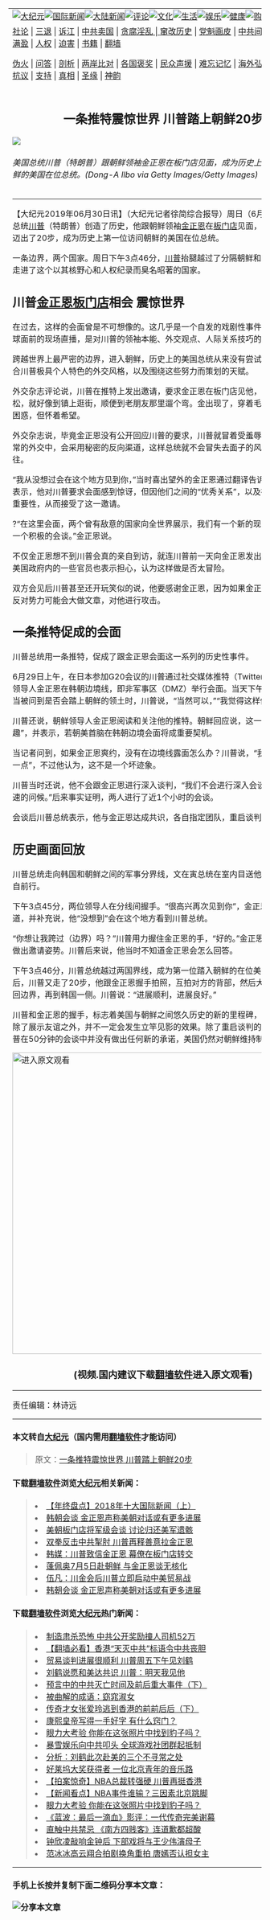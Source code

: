 <a name="1" id="1" target="_blank"></a><span id="1"></span>
<table border="0"><tr><td colspan="2" VALIGN=TOP><a href="https://github.com/woywz155/djy/blob/master/gb/nsc413.md#1"><img src="https://raw.githubusercontent.com/woywz155/www/master/t/djy/1.jpg" title="大纪元"></a><a href="https://github.com/woywz155/djy/blob/master/gb/n24hr.md#1"><img src="https://raw.githubusercontent.com/woywz155/www/master/t/djy/3.jpg" title="国际新闻"></a><a href="https://github.com/woywz155/djy/blob/master/gb/nsc413.md#1"><img src="https://raw.githubusercontent.com/woywz155/www/master/t/djy/4.jpg" title="大陆新闻"></a><a href="https://github.com/woywz155/djy/blob/master/gb/news392.md#1"><img src="https://raw.githubusercontent.com/woywz155/www/master/t/djy/5.jpg" title="评论"></a><a href="https://github.com/woywz155/djy/blob/master/gb/news2007.md#1"><img src="https://raw.githubusercontent.com/woywz155/www/master/t/djy/6.jpg" title="文化"></a><a href="https://github.com/woywz155/djy/blob/master/gb/news2008.md#1"><img src="https://raw.githubusercontent.com/woywz155/www/master/t/djy/7.jpg" title="生活"></a><a href="https://github.com/woywz155/djy/blob/master/gb/ncyule.md#1"><img src="https://raw.githubusercontent.com/woywz155/www/master/t/djy/8.jpg" title="娱乐"></a><a href="https://github.com/woywz155/djy/blob/master/gb/nsc1002.md#1"><img src="https://raw.githubusercontent.com/woywz155/www/master/t/djy/9.jpg" title="健康"><a href="https://www.youlucky.com"><img src="https://raw.githubusercontent.com/woywz155/www/master/t/djy/10.jpg" title="购物"></a><a href="https://www.supportepoch.org/donation?utm_medium=epochtimes&utm_source=referral&utm_campaign=donate_button_djyhomepage"><img src="https://raw.githubusercontent.com/woywz155/www/master/t/djy/12.jpg" title="捐款"></a></td></tr>
<tr><td colspan="2" VALIGN=TOP><a target="_blank" href="https://git.io/fjCRf">社论</a> | <a target="_blank" href="https://github.com/woywz155/djy/blob/master/gb/nf5657.md#1">三退</a> | <a target="_blank" href="https://github.com/woywz155/djy/blob/master/gb/nf6123.md#1">诉江</a> | <a target="_blank" href="https://github.com/woywz155/djy/blob/master/gb/nf1176117.md#1">中共卖国</a> | <a target="_blank" href="https://github.com/woywz155/djy/blob/master/gb/nf5773.md#1">贪腐淫乱 | <a target="_blank" href="https://github.com/woywz155/djy/blob/master/gb/nf1176115.md#1">窜改历史</a> | <a target="_blank" href="https://github.com/woywz155/djy/blob/master/gb/nf1176107.md#1">党魁画皮</a> | <a target="_blank" href="https://github.com/woywz155/djy/blob/master/gb/nf1320400.md#1">中共间谍</a> | <a target="_blank" href="https://github.com/woywz155/djy/blob/master/gb/nf1176114.md#1">破坏传统</a> | <a target="_blank" href="https://github.com/woywz155/djy/blob/master/gb/nf5287.md#1">恶贯满盈</a> | <a target="_blank" href="https://github.com/woywz155/djy/blob/master/gb/ncid278.md#1">人权</a> | <a target="_blank" href="https://github.com/woywz155/djy/blob/master/gb/nf1176111.md#1">迫害</a> | <a target="_blank" href="https://github.com/woywz155/djy/blob/master/gb/nf1235328.md#1">书籍</a> | <a target="_blank" href="https://github.com/woywz155/www/blob/master/README.md?zsrh#1">翻墙</a></p><p><a target="_blank" href="https://github.com/woywz155/djy/blob/master/gb/nf5562.md#1">伪火</a> | <a target="_blank" href="https://github.com/woywz155/djy/blob/master/gb/nf4378.md#1">问答</a> | <a target="_blank" href="https://github.com/woywz155/djy/blob/master/gb/nf5792.md#1">剖析</a> | <a target="_blank" href="https://github.com/woywz155/djy/blob/master/gb/nf5735.md#1">两岸比对</a> | <a target="_blank" href="https://github.com/woywz155/djy/blob/master/gb/nf6119.md#1">各国褒奖</a> | <a target="_blank" href="https://github.com/woywz155/djy/blob/master/gb/nf6120.md#1">民众声援</a> | <a target="_blank" href="https://github.com/woywz155/djy/blob/master/gb/nf1188594.md#1">难忘记忆</a> | <a target="_blank" href="https://github.com/woywz155/djy/blob/master/gb/nf3180.md#1">海外弘传</a> | <a target="_blank" href="https://github.com/woywz155/djy/blob/master/gb/nf5410.md#1">万人上访</a> | <a target="_blank" href="https://github.com/woywz155/ntdtv/blob/master/gb/prog1530_1.md#1">和平抗议</a> | <a target="_blank" href="https://github.com/woywz155/djy/blob/master/gb/nf4386.md#1">支持</a> | <a target="_blank" href="https://github.com/woywz155/djy/blob/master/gb/nf4389.md#1">真相</a> | <a target="_blank" href="https://github.com/woywz155/djy/blob/master/gb/nf5790.md#1">圣缘</a> | <a target="_blank" href="https://github.com/woywz155/djy/blob/master/gb/nf4786.md#1">神韵</a></td></tr>
<tr><td VALIGN=TOP width="626"><h2 align=center>一条推特震惊世界 川普踏上朝鲜20步</h2>
<img src="http://i.epochtimes.com/assets/uploads/2019/06/GettyImages-1159161640-600x400.jpg" />
<h6>美国总统川普（特朗普）跟朝鲜领袖金正恩在板门店见面，成为历史上第一位访问朝鲜的美国在位总统。(Dong-A Ilbo via Getty Images/Getty Images)
</h6>
<hr>
<p>【大纪元2019年06月30日讯】<span class="s1">（大纪元记者徐简综合报导）周日（</span><span class="s2">6</span><span class="s1">月</span><span class="s2">30</span><span class="s1">日）美国总统<a href="https://github.com/woywz155/djy/blob/master/gb/tag/%E5%B7%9D%E6%99%AE.md">川普</a>（特朗普）创造了历史，他跟朝鲜领袖<a href="https://github.com/woywz155/djy/blob/master/gb/tag/%E9%87%91%E6%AD%A3%E6%81%A9.md">金正恩</a>在<a href="https://github.com/woywz155/djy/blob/master/gb/tag/%E6%9D%BF%E9%97%A8%E5%BA%97.md">板门店</a>见面，并向朝鲜国土迈出了</span><span class="s2">20</span><span class="s1">步，成为历史上第一位访问朝鲜的美国在位总统。</span></p>
<p class="p2"><span class="s1">一条边界，两个国家。周日下午</span><span class="s2">3点46分</span><span class="s1">，<a href="https://github.com/woywz155/djy/blob/master/gb/tag/%E5%B7%9D%E6%99%AE.md">川普</a>抬腿越过了分隔朝鲜和韩国的界线，走进了这个以其核野心和人权纪录而臭名昭著的国家。</span></p>
<h2 class="p2">川普<a href="https://github.com/woywz155/djy/blob/master/gb/tag/%E9%87%91%E6%AD%A3%E6%81%A9.md">金正恩</a><a href="https://github.com/woywz155/djy/blob/master/gb/tag/%E6%9D%BF%E9%97%A8%E5%BA%97.md">板门店</a>相会 震惊世界</h2>
<p class="p2"><span class="s1">在过去，这样的会面曾是不可想像的。这几乎是一个自发的戏剧性事件，再加上在全球面前的现场直播，是对川普的领袖本能、外交观点、人际关系技巧的综合考验。</span></p>
<p class="p2"><span class="s1">跨越世界上最严密的边界，进入朝鲜，历史上的美国总统从来没有尝试过，但是这符合川普极具个人特色的外交风格，以及围绕这些努力而策划的天赋。</span></p>
<p class="p2">外交杂志评论说，川普在推特上发出邀请，要求金正恩在板门店见他，他说的这么轻松，就好像到镇上逛街，顺便到老朋友那里遛个弯。金出现了，穿着毛式服装，面带困惑，但怀着希望。</p>
<p class="p2">外交杂志说，毕竟金正恩没有公开回应川普的要求，川普就冒着受羞辱的风险（在正常的外交中，会采用秘密的反向渠道，这样总统就不会冒失去面子的风险），勇敢前往。</p>
<p class="p2"><span class="s2">“</span>我从没想过会在这个地方见到你，<span class="s2">”</span>当时喜出望外的金正恩通过翻译告诉川普。<span class="s1">金正恩表示，他对川普要求会面感到<span class="s1">惊讶，但因他们之间的</span><span class="s2">“</span><span class="s1">优秀关系</span><span class="s2">”</span><span class="s1">，以及在边境会面的重要性，从而接受了这一邀请。</span></span></p>
<p class="p2">?<span class="s2">“</span><span class="s1">在这里会面，两个曾有敌意的国家向全世界展示，我们有一个新的现在，也将会有一个积极的会谈</span><span class="s1">。</span><span class="s2">”</span><span class="s1">金正恩说。</span></p>
<p class="p2"><span class="s1">不仅金正恩想不到川普会真的亲自到访，就连川普前一天向金正恩发出邀请的时候，美国政府内的一些官员也表示担心，认为这样做是否太冒险。</span></p>
<p class="p2"><span class="s1">双方会见后川普甚至还开玩笑似的说，他要感谢金正恩，因为如果金正恩</span><span class="s2">“</span><span class="s1">爽约</span><span class="s2">”</span><span class="s1">了，反对势力可能会大做文章，对他进行攻击。</span></p>
<h2 class="p2"><span class="s1">一条推特促成的会面</span></h2>
<p class="p3"><span class="s1">川普总统用一条推特，促成了跟金正恩会面这一系列的历史性事件。</span></p>
<p class="p3"><span class="s3">6</span><span class="s1">月</span><span class="s3">29</span><span class="s1">日上午，在日本参加</span><span class="s3">G20</span><span class="s1">会议的川普通过社交媒体推特（</span><span class="s3">Twitter</span><span class="s1">），邀请朝鲜领导人金正恩在韩朝边境线，即非军事区（</span><span class="s3">DMZ</span><span class="s1">）举行会面。当天下午的记者会上，当被问到是否会踏上朝鲜的领土时，川普说，</span><span class="s3">“</span><span class="s1">当然可以，</span><span class="s3">”“</span><span class="s1">我觉得这样做没问题。</span><span class="s3">”</span></p>
<p class="p3"><span class="s1">川普还说，朝鲜领导人金正恩阅读和关注他的推特。朝鲜回应说，这一建议</span><span class="s3">“</span><span class="s1">非常有趣</span><span class="s3">”</span><span class="s1">，并表示，若朝美首脑在韩朝边境会面将成重要契机。</span></p>
<p class="p5"><span class="s1">当记者问到，如果金正恩爽约，没有在边境线露面怎么办？川普说，“我当然想到了这一点”，不过他认为，这不是一个坏迹象。</span></p>
<p class="p5"><span class="s1">川普当时还说，他不会跟金正恩进行深入谈判，“我们不会进行深入会谈，只是一个快速的问候。”后来事实证明，两人进行了近1个小时的会谈。</span></p>
<p class="p5"><span class="s1">会谈后川普总统表示，他与金正恩达成共识，各自指定团队，重启谈判。</span></p>
<h2 class="p2"><span class="s1">历史画面回放</span></h2>
<p class="p5"><span class="s1">川普总统走向韩国和朝鲜之间的军事分界线，文在寅总统在室内目送他，川普总统独自前行。</span></p>
<p class="p5"><span class="s1">下午3点45分，两位领导人在分线间握手。“很高兴再次见到你”，金正恩用英语说道，并补充说，他“没想到”会在这个地方看到川普总统。</span></p>
<p class="p5"><span class="s1">“你想让我跨过（边界）吗？”川普用力握住金正恩的手，“好的。”金正恩说，并用手势做出邀请姿势。川普后来说，他当时不知道金正恩会怎么回答。</span></p>
<p class="p5"><span class="s1">下午3点46分，川普总统越过两国界线，成为第一位踏入朝鲜的在位美国总统。然后，川普又走了20步，他跟金正恩握手拍照，互拍对方的背部，然后大约一分钟后返回边界，再到韩国一侧。川普说：“进展顺利，进展良好。”</span></p>
<p class="p2"><span class="s1">川普和金正恩的握手，标志着美国与朝鲜之间悠久历史的新的里程碑，不过这次会面除了展示友谊之外，并不一定会发生立竿见影的效果。除了重启谈判的协议之外，川普在</span><span class="s2">50</span><span class="s1">分钟的会谈中并没有做出任何新的承诺，美国仍然对朝鲜维持制裁。</span></p>
<p><a src=""></a><a href="https://git.io/JeZmV"><img width="600" src="https://raw.githubusercontent.com/woywz155/djy/master/gb/300/djtsp.jpg" title="进入原文观看"  alt="进入原文观看"></a><h3 align=center>(视频.国内建议下载<a href="https://git.io/JesJV">翻墙软件</a>进入原文观看)</h3><hr><a src="https://www.youtube.com/embed/j9oPaL4EsOg" width="560" b="315" frameborder="0" allowfullscreen="allowfullscreen"></a></p>
<p class="p2">责任编辑：林诗远</p>
<hr>

#### 本文转自<a href="http://www.epochtimes.com">大纪元</a>（国内需用<a href="https://git.io/JesJV">翻墙软件</a>才能访问）
> 原文：<a href="http://www.epochtimes.com/gb/19/6/30/n11355459.htm">一条推特震惊世界 川普踏上朝鲜20步</a>
#### 下载<a href="https://git.io/JesJV">翻墙软件</a>浏览<a href="http://www.epochtimes.com">大纪元</a>相关新闻：
> <li><a href="http://www.epochtimes.com/gb/18/12/21/n10924773.htm">【年终盘点】2018年十大国际新闻（上）</a></li>
> <li><a href="http://www.epochtimes.com/gb/18/9/18/n10723726.htm">韩朝会谈 金正恩声称美朝对话或有更多进展</a></li>
> <li><a href="http://www.epochtimes.com/gb/18/7/15/n10564256.htm">美朝板门店将军级会谈 讨论归还美军遗骸</a></li>
> <li><a href="http://www.epochtimes.com/gb/18/7/13/n10561573.htm">双拳反击中共掣肘 川普再释善意拉金正恩</a></li>
> <li><a href="http://www.epochtimes.com/gb/18/7/4/n10535685.htm">韩媒：川普致信金正恩 幕僚在板门店转交</a></li>
> <li><a href="http://www.epochtimes.com/gb/18/7/2/n10531946.htm">蓬佩奥7月5日赴朝鲜 与金正恩谈无核化</a></li>
> <li><a href="http://www.epochtimes.com/gb/18/6/20/n10499083.htm">伍凡：川金会后川普立即启动中美贸易战</a></li>
> <li><a href="https://github.com/woywz155/djy/blob/master/gb/18/9/18/n10723726.md">韩朝会谈 金正恩声称美朝对话或有更多进展</a></li>

#### 下载<a href="https://git.io/JesJV">翻墙软件</a>浏览<a href="http://www.epochtimes.com">大纪元</a>热门新闻：
> <li><a href="http://www.epochtimes.com/gb/19/10/10/n11581115.htm">制造肃杀恐怖 中共公开奖励撞人司机52万</a></li>
> <li><a href="http://www.epochtimes.com/gb/19/10/10/n11579807.htm">【翻墙必看】香港“天灭中共”标语令中共丧胆</a></li>
> <li><a href="http://www.epochtimes.com/gb/19/10/10/n11581259.htm">贸易谈判进展很顺利 川普周五下午见刘鹤</a></li>
> <li><a href="http://www.epochtimes.com/gb/19/10/10/n11580690.htm">刘鹤说愿和美达共识 川普：明天我见他</a></li>
> <li><a href="http://www.epochtimes.com/gb/19/9/29/n11554590.htm">预言中的中共灭亡时间及前后重大事件（下）</a></li>
> <li><a href="http://www.epochtimes.com/gb/19/10/4/n11568273.htm">被曲解的成语：窈窕淑女</a></li>
> <li><a href="http://www.epochtimes.com/gb/19/10/2/n11563658.htm">传奇才女张爱玲逃到香港的前前后后（下）</a></li>
> <li><a href="http://www.epochtimes.com/gb/19/9/23/n11539994.htm">康熙皇帝写得一手好字 有什么窍门？</a></li>
> <li><a href="http://www.epochtimes.com/gb/19/10/9/n11577534.htm">眼力大考验 你能在这张照片中找到豹子吗？</a></li>
> <li><a href="http://www.epochtimes.com/gb/19/10/9/n11578774.htm">暴雪娱乐向中共叩头 全球游戏社团群起抵制</a></li>
> <li><a href="http://www.epochtimes.com/gb/19/10/9/n11577528.htm">分析：刘鹤此次赴美的三个不寻常之处</a></li>
> <li><a href="http://www.epochtimes.com/gb/19/10/10/n11580971.htm">好莱坞大奖获得者 一位北京青年的音乐路</a></li>
> <li><a href="http://www.epochtimes.com/gb/19/10/9/n11577291.htm">【拍案惊奇】NBA总裁转强硬 川普再挺香港</a></li>
> <li><a href="http://www.epochtimes.com/gb/19/10/10/n11580791.htm">【新闻看点】NBA事件谁输？三因素北京跳脚</a></li>
> <li><a href="http://www.epochtimes.com/gb/19/10/9/n11577534.htm">眼力大考验 你能在这张照片中找到豹子吗？</a></li>
> <li><a href="http://www.epochtimes.com/gb/19/10/8/n11576651.htm">《蓝波：最后一滴血》影评：一代传奇完美谢幕</a></li>
> <li><a href="http://www.epochtimes.com/gb/19/10/9/n11577364.htm">直触中共禁忌 《南方四贱客》连道歉都超酸</a></li>
> <li><a href="http://www.epochtimes.com/gb/19/10/9/n11578053.htm">钟欣凌敲响金钟后 下部戏将与王少伟演母子</a></li>
> <li><a href="http://www.epochtimes.com/gb/19/10/8/n11576766.htm">范冰冰高云翔合拍剧换角重拍 唐嫣否认担女主</a></li>
<hr>

#### 手机上长按并复制下面二维码分享本文章：<br><br><img src="http://www.hehaibao.com/qr/index.php?m=1&e=L&p=10&t=&d=https://github.com/woywz155/djy/blob/master/gb/19/6/30/n11355459.md%231" title="分享本文章"></td><td VALIGN=TOP><a href="https://github.com/woywz155/djy/blob/master/gb/16/1/21/n4622075.md?dfh#1" target="_blank"><img src="https://raw.githubusercontent.com/woywz155/djy/master/gb/300/wei-f1.jpg" title="中共的伪火骗局"  alt="中共的伪火骗局"></a><br><a href="https://github.com/woywz155/yh/blob/master/README.md?dfh#1" target="_blank"><img src="https://raw.githubusercontent.com/woywz155/djy/master/gb/300/yong-h.jpg" title="永恒的见证"  alt="永恒的见证"></a><br><a href="https://github.com/woywz155/djy/blob/master/gb/13/9/29/n3974789.md?dfh#1" target="_blank"><img src="https://raw.githubusercontent.com/woywz155/djy/master/gb/300/shang-lnz.jpg" title="善良女子被中共投男牢"  alt="善良女子被中共投男牢"></a><br><a href="https://github.com/woywz155/djy/blob/master/gb/16/3/16/n4663449.md?dfh#1" target="_blank"><img src="https://raw.githubusercontent.com/woywz155/djy/master/gb/300/huo-z3.jpg" title="警卫目击活摘器官"  alt="警卫目击活摘器官"></a><br><a href="https://github.com/woywz155/djy/blob/master/gb/16/8/7/n8177641.md?dfh#1" target="_blank"><img src="https://raw.githubusercontent.com/woywz155/djy/master/gb/300/huo-z4.jpg" title="证人描述活摘恐怖"  alt="证人描述活摘恐怖"></a><br><a href="https://github.com/woywz155/djy/blob/master/gb/10/4/19/n2881569.md?dfh#1" target="_blank"><img src="https://raw.githubusercontent.com/woywz155/djy/master/gb/300/huo-z1.jpg" title="揭开活摘器官黑幕"  alt="揭开活摘器官黑幕"></a><br><a href="https://github.com/woywz155/djy/blob/master/gb/10/11/7/n3077476.md?dfh#1" target="_blank"><img src="https://raw.githubusercontent.com/woywz155/djy/master/gb/300/ma-ks.jpg" title="马克思的成魔之路"  alt="马克思的成魔之路"></a><br><a href="https://github.com/woywz155/djy/blob/master/gb/14/6/9/n4173977.md?dfh#1" target="_blank"><img src="https://raw.githubusercontent.com/woywz155/djy/master/gb/300/chang-zs.jpg" title="藏字石 蕴天机"  alt="藏字石 蕴天机"></a><br><a href="https://github.com/woywz155/djy/blob/master/gb/18/5/10/n10381511.md?dfh#1" target="_blank"><img src="https://raw.githubusercontent.com/woywz155/djy/master/gb/300/st1.jpg" title="关注3亿人三退"  alt="关注3亿人三退"></a><br><a href="https://github.com/woywz155/djy/blob/master/gb/18/3/21/n10237682.md?dfh#1" target="_blank"><img src="https://raw.githubusercontent.com/woywz155/djy/master/gb/300/jie-t.jpg" title="解体中共复兴中华"  alt="解体中共复兴中华"></a><br><a href="https://github.com/woywz155/djy/blob/master/gb/9/2/9/n2422991.md?dfh#1" target="_blank"><img src="https://raw.githubusercontent.com/woywz155/djy/master/gb/300/gao-zs.jpg" title="中共迫害良心律师"  alt="中共迫害良心律师"></a><br><a href="https://github.com/woywz155/djy/blob/master/gb/18/12/9/n10900044.md?dfh#1" target="_blank"><img src="https://raw.githubusercontent.com/woywz155/djy/master/gb/300/sj1.jpg" title="303万人举报江泽民"  alt="303万人举报江泽民"></a><br><a href="https://github.com/woywz155/djy/blob/master/gb/18/8/28/n10672014.md?dfh#1" target="_blank"><img src="https://raw.githubusercontent.com/woywz155/djy/master/gb/300/sj2.jpg" title="这些官员为何起诉江泽民"  alt="这些官员为何起诉江泽民"></a><br><a href="https://github.com/woywz155/djy/blob/master/gb/8/12/18/n2367165.md?dfh#1" target="_blank"><img src="https://raw.githubusercontent.com/woywz155/djy/master/gb/300/liangan.jpg" title="海峡两岸的强烈对比"  alt="海峡两岸的强烈对比"></a><br><a href="https://github.com/woywz155/djy/blob/master/gb/15/5/5/n4427238.md?dfh#1" target="_blank"><img src="https://raw.githubusercontent.com/woywz155/djy/master/gb/300/jia-ndzl.jpg" title="加拿大总理的贺信"  alt="加拿大总理的贺信"></a><br><a href="https://github.com/woywz155/djy/blob/master/gb/11/6/17/n3289382.md?dfh#1" target="_blank"><img src="https://raw.githubusercontent.com/woywz155/djy/master/gb/300/xiao-wd.jpg" title="探寻真相兼听则明"  alt="探寻真相兼听则明"></a><br><a href="https://github.com/woywz155/djy/blob/master/gb/18/10/27/n10812623.md?dfh#1" target="_blank"><img src="https://raw.githubusercontent.com/woywz155/djy/master/gb/300/yindu.jpg" title="印度媒体报道东方"  alt="印度媒体报道东方"></a><br><a href="https://github.com/woywz155/djy/blob/master/gb/18/6/9/n10469652.md?dfh#1" target="_blank"><img src="https://raw.githubusercontent.com/woywz155/djy/master/gb/300/xie-j.jpg" title="不一样的海外校园"  alt="不一样的海外校园"></a><br><a href="https://github.com/woywz155/djy/blob/master/gb/7/4/5/n1669415.md?dfh#1" target="_blank"><img src="https://raw.githubusercontent.com/woywz155/djy/master/gb/300/li-up.jpg" title="从大师到徒弟的传奇"  alt="从大师到徒弟的传奇"></a><br><a href="https://github.com/woywz155/djy/blob/master/gb/17/5/26/n9191512.md?dfh#1" target="_blank"><img src="https://raw.githubusercontent.com/woywz155/djy/master/gb/300/zfl2.jpg" title="亿万人与东方一本奇书"  alt="亿万人与东方一本奇书"></a><br><a href="https://github.com/woywz155/djy/blob/master/gb/13/11/27/n4020290.md?dfh#1" target="_blank"><img src="https://raw.githubusercontent.com/woywz155/djy/master/gb/300/zhen-h.jpg" title="大陆见不到的震撼场面"  alt="大陆见不到的震撼场面"></a><br><a href="https://github.com/woywz155/djy/blob/master/gb/15/7/17/n4482910.md?dfh#1" target="_blank"><img src="https://raw.githubusercontent.com/woywz155/djy/master/gb/300/dalu-sk.jpg" title="人心向善 大陆当初盛况"  alt="人心向善 大陆当初盛况"></a><br><a href="https://github.com/woywz155/djy/blob/master/gb/9/10/15/n2689419.md?dfh#1" target="_blank"><img src="https://raw.githubusercontent.com/woywz155/djy/master/gb/300/zfl1.jpg" title="追寻真理 这书讲什么"  alt="追寻真理 这书讲什么"></a><br><a href="https://github.com/woywz155/www/blob/master/README.md?dfh#1" target="_blank"><img src="https://raw.githubusercontent.com/woywz155/djy/master/gb/300/fq1.jpg" title="下载免费翻墙软件"  alt="下载免费翻墙软件"></a><br></td></tr></table>
